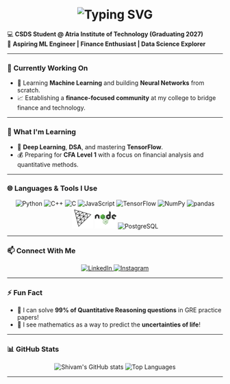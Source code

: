 <div align="center">
  <h1>
    <img src="https://readme-typing-svg.demolab.com?font=Fira+Code&weight=600&size=35&pause=1000&color=F75C7E&background=FFFFFF00&width=435&lines=Hi%2C+I'm+Shivam+Malge!;Welcome+to+my+GitHub!;Let's+Explore+Together!" alt="Typing SVG" />
  </h1>
</div>

<p align="center">
  
  💻 **CSDS Student @ Atria Institute of Technology (Graduating 2027)** <br />
  🌟 **Aspiring ML Engineer | Finance Enthusiast | Data Science Explorer**
</p>

---

### 🔭 **Currently Working On**  
- 🚀 Learning **Machine Learning** and building **Neural Networks** from scratch.  
- 📈 Establishing a **finance-focused community** at my college to bridge finance and technology.  

---

### 📖 **What I'm Learning**  
- 🤖 **Deep Learning**, **DSA**, and mastering **TensorFlow**.  
- 💰 Preparing for **CFA Level 1** with a focus on financial analysis and quantitative methods.  

---

### 🌐 **Languages & Tools I Use**
<div align="center">
  <img src="https://cdn.jsdelivr.net/gh/devicons/devicon/icons/python/python-original.svg" alt="Python" width="50" height="50" />
  <img src="https://cdn.jsdelivr.net/gh/devicons/devicon/icons/cplusplus/cplusplus-original.svg" alt="C++" width="50" height="50" />
  <img src="https://cdn.jsdelivr.net/gh/devicons/devicon/icons/c/c-original.svg" alt="C" width="50" height="50" />
  <img src="https://cdn.jsdelivr.net/gh/devicons/devicon/icons/javascript/javascript-original.svg" alt="JavaScript" width="50" height="50" />
  <img src="https://cdn.jsdelivr.net/gh/devicons/devicon/icons/tensorflow/tensorflow-original.svg" alt="TensorFlow" width="50" height="50" />
  <img src="https://cdn.jsdelivr.net/gh/devicons/devicon/icons/numpy/numpy-original.svg" alt="NumPy" width="50" height="50" />
  <img src="https://cdn.jsdelivr.net/gh/devicons/devicon/icons/pandas/pandas-original.svg" alt="pandas" width="50" height="50" />
  <img src="https://raw.githubusercontent.com/devicons/devicon/master/icons/threejs/threejs-original.svg" alt="Three.js" width="50" height="50" />
  <img src="https://raw.githubusercontent.com/devicons/devicon/master/icons/nodejs/nodejs-original-wordmark.svg" alt="Node.js" width="50" height="50" />
  <img src="https://cdn.jsdelivr.net/gh/devicons/devicon/icons/postgresql/postgresql-original.svg" alt="PostgreSQL" width="50" height="50" />
</div>


---

### 📫 **Connect With Me**  
<div align="center">
  <a href="https://www.linkedin.com/in/shivam-malge-12523a293/" target="_blank">
    <img src="https://cdn.jsdelivr.net/gh/devicons/devicon/icons/linkedin/linkedin-original.svg" alt="LinkedIn" width="50" height="50" />
  <a href="https://www.instagram.com/epsilon_edge/" target="_blank">
    <img src="https://cdn-icons-png.flaticon.com/512/2111/2111463.png" alt="Instagram" width="50" height="50" />
  </a>
</div>  

---

### ⚡ **Fun Fact**  
- 🧠 I can solve **99% of Quantitative Reasoning questions** in GRE practice papers!  
- 🎯 I see mathematics as a way to predict the **uncertainties of life**!  

---

### 📊 **GitHub Stats**  
<div align="center">  
  <img src="https://github-readme-stats.vercel.app/api?username=ShivamMalge&show_icons=true&theme=radical" alt="Shivam's GitHub stats" />  
  <img src="https://github-readme-stats.vercel.app/api/top-langs/?username=ShivamMalge&layout=compact&theme=radical" alt="Top Languages" />
</div>  

---



